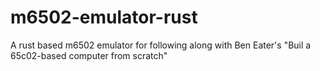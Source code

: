 # m6502-emulator-rust
A rust based m6502 emulator for following along with Ben Eater's "Buil a 65c02-based computer from scratch"
